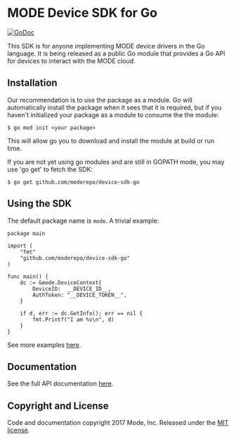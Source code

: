 # MODE Device SDK for Go

[![GoDoc](https://godoc.org/github.com/moderepo/device-sdk-go?status.svg)](https://godoc.org/github.com/moderepo/device-sdk-go)

This SDK is for anyone implementing MODE device drivers in the Go language. It is
being released as a public Go module that provides a Go API for devices to interact with the MODE cloud.


## Installation

Our recommendation is to use the package as a module. Go will automatically
install the package when it sees that it is required, but if you haven't
initialized your package as a module to consume the the module:

    $ go mod init <your package>

This will allow go you to download and install the module at build or run time.

If you are not yet using go modules and are still in GOPATH mode, you may use
'go get' to fetch the SDK:

    $ go get github.com/moderepo/device-sdk-go

## Using the SDK

The default package name is `mode`. A trivial example:

    package main

    import (
        "fmt"
        "github.com/moderepo/device-sdk-go"
    )

    func main() {
        dc := &mode.DeviceContext{
            DeviceID:  __DEVICE_ID__,
            AuthToken: "__DEVICE_TOKEN__",
        }

        if d, err := dc.GetInfo(); err == nil {
            fmt.Printf("I am %v\n", d)
        }
    }


See more examples [here](https://github.com/moderepo/device-sdk-go/blob/master/examples).


## Documentation

See the full API documentation [here](https://godoc.org/github.com/moderepo/device-sdk-go).


## Copyright and License

Code and documentation copyright 2017 Mode, Inc. Released under the [MIT license](https://github.com/moderepo/device-sdk-go/blob/master/LICENSE).
